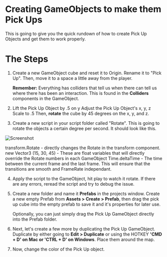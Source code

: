 # Creating GameObjects to make them Pick Ups

This is going to give you the quick rundown of how to create Pick Up Objects and get them to work properly.

# The Steps

1. Create a new GameObject cube and reset it to Origin.  Rename it to "Pick Up".  Then, move it to a space a little away from the player.

      **Remember:** Everything has colliders that tell us when there can tell us where there has been an interaction.  This is found in        the    **Colliders** components in the GameObject. 

2. Lift the Pick Up Object by .5 on y
   Adjust the Pick Up Object's x, y, z Scale to .5
   Then, **rotate** the cube by 45 degrees on the x, y, and z.
   
3. Create a new script in your script folder called "Rotate".  This is going to rotate the objects a certain degree per second.  It should look like this.

![Screenshot](https://raw.githubusercontent.com/junior-devleague/unity/master/exercises/collecting-pickup-objects/assets/Screen%20Shot%202017-08-28%20at%209.04.15%20PM.png)

   transform.Rotate - directly changes the Rotate in the transform component.  
   new Vector3 (15, 30, 45) - These are float variables that will directly override the Rotate numbers in each GameObject
   Time.deltaTime - The time between the current frame and the last frame.  This will ensure that the transitions are smooth and          FrameRate independant.

4. Apply the script to the GameObject, hit play to watch it rotate.  If there are any errors, reread the script and try to debug the issue.

5. Create a new folder and name it **Prefabs** in the projects window.  Create a new empty Prefab from **Assets > Create > Prefab**, then drag the pick up cube into the empty prefab to save it and it's properties for later use.  

   Optionally, you can just simply drag the Pick Up GameObject directly into the Prefab folder.
   
6. Next, let's create a few more by duplicating the Pick Up GameObject.  Duplicate by either going to **Edit > Duplicate** or using the HOTKEY **'CMD + D' on Mac or 'CTRL + D' on Windows**.   Place them around the map.

7. Now, change the color of the Pick Up object.
   

